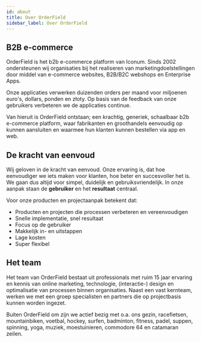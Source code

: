 ```yaml
---
id: about
title: Over OrderField
sidebar_label: Over OrderField
---
```


## B2B e-commerce
OrderField is het b2b e-commerce platform van Iconum. Sinds 2002 ondersteunen wij organisaties bij het realiseren van marketingdoelstellingen door middel van e-commerce websites, B2B/B2C webshops en Enterprise Apps. 

Onze applicaties verwerken duizenden orders per maand voor miljoenen euro's, dollars, ponden en złoty. Op basis van de feedback van onze gebruikers verbeteren we de applicaties continue.

Van hieruit is OrderField ontstaan; een krachtig, generiek, schaalbaar b2b e-commerce platform, waar fabrikanten en groothandels eenvoudig op kunnen aansluiten en waarmee hun klanten kunnen bestellen via app en web.

## De kracht van eenvoud
Wij geloven in de kracht van eenvoud. Onze ervaring is, dat hoe eenvoudiger we iets maken voor klanten, hoe beter en succesvoller het is. We gaan dus altijd voor simpel, duidelijk en gebruiksvriendelijk. In onze aanpak staan de **gebruiker** en het **resultaat** centraal.

Voor onze producten en projectaanpak betekent dat:

* Producten en projecten die processen verbeteren en vereenvoudigen
* Snelle implementatie, snel resultaat
* Focus op de gebruiker
* Makkelijk in- en uitstappen
* Lage kosten
* Super flexibel

## Het team
Het team van OrderField bestaat uit professionals met ruim 15 jaar ervaring en kennis van online marketing, technologie, (interactie-) design en optimalisatie van processen binnen organisaties. Naast een vast kernteam, werken we met een groep specialisten en partners die op projectbasis kunnen worden ingezet.

Buiten OrderField om zijn we actief bezig met o.a. ons gezin, racefietsen, mountainbiken, voetbal, hockey, surfen, badminton, fitness, padel, suppen, spinning, yoga, muziek, moestuinieren, commodore 64 en catamaran zeilen.